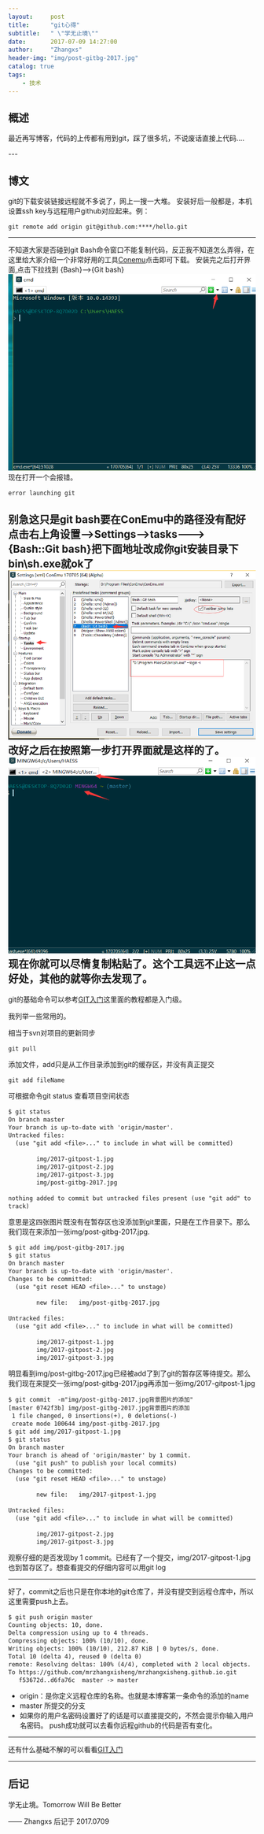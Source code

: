 ```yaml
---
layout:     post
title:      "git心得"
subtitle:   " \"学无止境\""
date:       2017-07-09 14:27:00
author:     "Zhangxs"
header-img: "img/post-gitbg-2017.jpg"
catalog: true
tags:
    - 技术
---
```




## 概述

最近再写博客，代码的上传都有用到git，踩了很多坑，不说废话直接上代码....

<p id = "build"></p>
---

## 博文
git的下载安装链接远程就不多说了，网上一搜一大堆。
安装好后一般都是，本机设置ssh key与远程用户github对应起来。例：
```
git remote add origin git@github.com:****/hello.git
```
---
不知道大家是否碰到git Bash命令窗口不能复制代码，反正我不知道怎么弄得，在这里给大家介绍一个非常好用的工具[Conemu](https://www.fosshub.com/ConEmu.html)点击即可下载。
安装完之后打开界面,点击下拉找到 {Bash}-->{Git bash}
![Alt text](/img/2017-gitpost-1.jpg)
现在打开一个会报错。
```
error launching git
```
别急这只是git bash要在ConEmu中的路径没有配好
点击右上角设置-->Settings-->tasks--->{Bash::Git bash}把下面地址改成你git安装目录下bin\sh.exe就ok了
![Alt text](/img/2017-gitpost-2.jpg)
改好之后在按照第一步打开界面就是这样的了。
![Alt text](/img/2017-gitpost-3.jpg)
现在你就可以尽情复制粘贴了。这个工具远不止这一点好处，其他的就等你去发现了。
---
git的基础命令可以参考[GIT入门](http://www.liaoxuefeng.com)这里面的教程都是入门级。

我列举一些常用的。

相当于svn对项目的更新同步
```
git pull  
```
添加文件，add只是从工作目录添加到git的缓存区，并没有真正提交
```
git add fileName 

```
可根据命令git status 查看项目空间状态
```
$ git status
On branch master
Your branch is up-to-date with 'origin/master'.
Untracked files:
  (use "git add <file>..." to include in what will be committed)

        img/2017-gitpost-1.jpg
        img/2017-gitpost-2.jpg
        img/2017-gitpost-3.jpg
        img/post-gitbg-2017.jpg

nothing added to commit but untracked files present (use "git add" to track)
```
意思是这四张图片既没有在暂存区也没添加到git里面，只是在工作目录下。那么我们现在来添加一张img/post-gitbg-2017.jpg.
```
$ git add img/post-gitbg-2017.jpg
$ git status
On branch master
Your branch is up-to-date with 'origin/master'.
Changes to be committed:
  (use "git reset HEAD <file>..." to unstage)

        new file:   img/post-gitbg-2017.jpg

Untracked files:
  (use "git add <file>..." to include in what will be committed)

        img/2017-gitpost-1.jpg
        img/2017-gitpost-2.jpg
        img/2017-gitpost-3.jpg
```
明显看到img/post-gitbg-2017.jpg已经被add了到了git的暂存区等待提交。那么我们现在来提交一张img/post-gitbg-2017.jpg再添加一张img/2017-gitpost-1.jpg
```
$ git commit  -m"img/post-gitbg-2017.jpg背景图片的添加"
[master 0742f3b] img/post-gitbg-2017.jpg背景图片的添加
 1 file changed, 0 insertions(+), 0 deletions(-)
 create mode 100644 img/post-gitbg-2017.jpg
$ git add img/2017-gitpost-1.jpg
$ git status
On branch master
Your branch is ahead of 'origin/master' by 1 commit.
  (use "git push" to publish your local commits)
Changes to be committed:
  (use "git reset HEAD <file>..." to unstage)

        new file:   img/2017-gitpost-1.jpg

Untracked files:
  (use "git add <file>..." to include in what will be committed)

        img/2017-gitpost-2.jpg
        img/2017-gitpost-3.jpg
```
观察仔细的是否发现by 1 commit。已经有了一个提交，img/2017-gitpost-1.jpg也到暂存区了。想查看提交的仔细内容可以用git log

---
好了，commit之后也只是在你本地的git仓库了，并没有提交到远程仓库中，所以这里需要push上去。
```
$ git push origin master
Counting objects: 10, done.
Delta compression using up to 4 threads.
Compressing objects: 100% (10/10), done.
Writing objects: 100% (10/10), 212.87 KiB | 0 bytes/s, done.
Total 10 (delta 4), reused 0 (delta 0)
remote: Resolving deltas: 100% (4/4), completed with 2 local objects.
To https://github.com/mrzhangxisheng/mrzhangxisheng.github.io.git
   f53672d..d6fa76c  master -> master
```
-  origin：是你定义远程仓库的名称。也就是本博客第一条命令的添加的name
-  master 所提交的分支
-  如果你的用户名密码设置好了的话是可以直接提交的，不然会提示你输入用户名密码。
push成功就可以去看你远程github的代码是否有变化。

---
还有什么基础不解的可以看看[GIT入门](http://www.liaoxuefeng.com)

---


## 后记

学无止境。Tomorrow Will Be Better

—— Zhangxs 后记于 2017.0709
